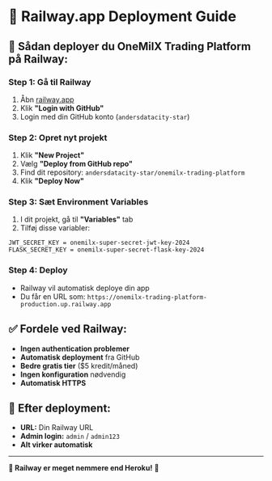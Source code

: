 # 🚂 Railway.app Deployment Guide

## 🚀 **Sådan deployer du OneMilX Trading Platform på Railway:**

### **Step 1: Gå til Railway**
1. Åbn [railway.app](https://railway.app)
2. Klik **"Login with GitHub"**
3. Login med din GitHub konto (`andersdatacity-star`)

### **Step 2: Opret nyt projekt**
1. Klik **"New Project"**
2. Vælg **"Deploy from GitHub repo"**
3. Find dit repository: `andersdatacity-star/onemilx-trading-platform`
4. Klik **"Deploy Now"**

### **Step 3: Sæt Environment Variables**
1. I dit projekt, gå til **"Variables"** tab
2. Tilføj disse variabler:
```
JWT_SECRET_KEY = onemilx-super-secret-jwt-key-2024
FLASK_SECRET_KEY = onemilx-super-secret-flask-key-2024
```

### **Step 4: Deploy**
- Railway vil automatisk deploye din app
- Du får en URL som: `https://onemilx-trading-platform-production.up.railway.app`

## ✅ **Fordele ved Railway:**
- **Ingen authentication problemer**
- **Automatisk deployment** fra GitHub
- **Bedre gratis tier** ($5 kredit/måned)
- **Ingen konfiguration** nødvendig
- **Automatisk HTTPS**

## 🎯 **Efter deployment:**
- **URL:** Din Railway URL
- **Admin login:** `admin` / `admin123`
- **Alt virker automatisk**

---

**🚂 Railway er meget nemmere end Heroku!** 🎯 